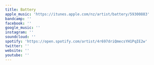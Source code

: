 ```yaml
---
title: Battery
apple_music: 'https://itunes.apple.com/nz/artist/battery/59300883'
bandcamp: ''
facebook: ''
google_music: ''
instagram: ''
soundcloud: ''
spotify: 'https://open.spotify.com/artist/4r697driQmecsYH1PqIE2w'
twitter: ''
website: ''
youtube: ''
---
```

